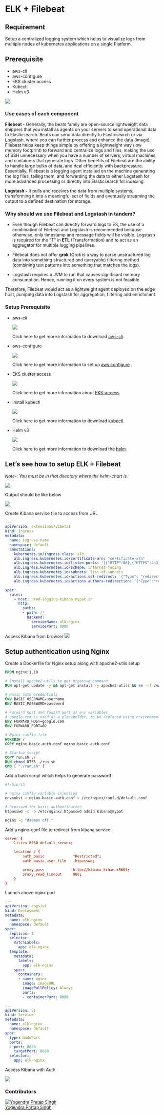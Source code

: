# ELK + Filebeat


## Requirement
Setup a centralized logging system which helps to visualize logs from multiple nodes of kubernetes applications on a single Platform.

## Prerequisite 
-   aws-cli
-   aws-configure
-   EKS cluster access
-   Kubectl
-   Helm v3

![](images/overview.png)


### Use cases of each component
**Filebeat -** Generally, the beats family are open-source lightweight data shippers that you install as agents on your servers to send operational data to Elasticsearch. Beats can send data directly to Elasticsearch or via Logstash, where you can further process and enhance the data (image). 
Filebeat helps keep things simple by offering a lightweight way (low memory footprint) to forward and centralize logs and files, making the use of SSH unnecessary when you have a number of servers, virtual machines, and containers that generate logs. Other benefits of Filebeat are the ability to handle large bulks of data, and deal efficiently with backpressure. Essentially, Filebeat is a logging agent installed on the machine generating the log files, tailing them, and forwarding the data to either Logstash for more advanced processing or directly into Elasticsearch for indexing.

**Logstash -** It pulls and receives the data from multiple systems, transforming it into a meaningful set of fields and eventually streaming the output to a defined destination for storage.

### Why should we use Filebeat and Logstash in tandem?
-   Even though Filebeat can directly forward logs to ES, the use of a combination of Filebeat and Logstash is recommended because otherwise, only timestamp and message fields will be visible. Logstash is required for the “T” in **ETL** (Transformation) and to act as an aggregator for multiple logging pipelines.

-   Filebeat does not offer **grok** (Grok is a way to parse unstructured log data into something structured and queryable) filtering method (combining text patterns into something that matches the logs).

-   Logstash requires a JVM to run that causes significant memory consumption. Hence, running it on every system is not feasible.

Therefore, Filebeat would act as a lightweight agent deployed on the edge host, pumping data into Logstash for aggregation, filtering and enrichment.

### Setup Prerequisite 

-   aws-cli

    ![](images/awsCLI.png)

    Click here to get more information to download [aws-cli](https://docs.aws.amazon.com/cli/latest/userguide/getting-started-install.html).

-   aws-configure

    ![](images/awsConfigure.png)

    Click here to get more information to set up [aws configure](https://docs.aws.amazon.com/cli/latest/reference/) .


-   EKS cluster access

    ![](images/eksAccess.png)

    Click here to get more information about [EKS-access](https://aws.amazon.com/premiumsupport/knowledge-center/amazon-eks-cluster-access/).

-   Install kubectl

    ![](images/kubectlInstall.png)

    Click here to get more information to download [kubectl](https://kubernetes.io/docs/tasks/tools/install-kubectl-linux/).

-   Helm v3

    ![](images/helmInstall.png)

    Click here to get more information to download the [helm](https://helm.sh/docs/intro/install/).


## Let’s see how to setup ELK + Filebeat

*Note-: You must  be in that directory where the helm-chart is.*

![](images/helmCommands.png)

Output should be like below

![](images/status.png)

Create Kibana service file to access from URL

```yaml
---
apiVersion: extensions/v1beta1
kind: Ingress
metadata:
  name: ingress-name
  namespace: default
  annotations:
    kubernetes.io/ingress.class: alb
    alb.ingress.kubernetes.io/certificate-arn: "certificate-arn"
    alb.ingress.kubernetes.io/listen-ports: '[{"HTTP":80},{"HTTPS":443}]'
    alb.ingress.kubernetes.io/scheme: internet-facing
    alb.ingress.kubernetes.io/subnets: list-of-subnets
    alb.ingress.kubernetes.io/actions.ssl-redirect: '{"Type": "redirect", "RedirectConfig": { "Protocol": "HTTPS", "Port": "443", "StatusCode": "HTTP_301"}}'
    alb.ingress.kubernetes.io/actions.authors-redirection: '{"Type":"redirect","RedirectConfig":{"Host":"authors.glorifire.com","Port":"443","Protocol":"HTTPS","Query":"#{query}","StatusCode":"HTTP_301"}}'

spec:
  rules:
    - host: prod-logging-kibana.mypat.in
      http:
        paths:
        - path: /*
          backend:
            serviceName: elk-nginx
            servicePort: 8080
```

Access Kibana from browser
    ![](images/kibanaDashboard.png)

## Setup authentication using Nginx

Create a Dockerfile for Nginx setup along with apache2-utils setup

```Dockerfile
FROM nginx:1.19

# Install apache2-utils to get htpasswd command
RUN apt-get update -y && apt-get install -y apache2-utils && rm -rf /var/lib/apt/lists/*

# Basic auth credentials
ENV BASIC_USERNAME=username
ENV BASIC_PASSWORD=password

# Forward host and foward port as env variables
# google.com is used as a placeholder, to be replaced using environment variables
ENV FORWARD_HOST=google.com
ENV FORWARD_PORT=80

# Nginx config file
WORKDIR /
COPY nginx-basic-auth.conf nginx-basic-auth.conf

# Startup script
COPY run.sh ./
RUN chmod 0755 ./run.sh
CMD [ "./run.sh" ]
```

Add a bash script which helps to generate password

```bash
#!/bin/sh

# nginx config variable injection
envsubst < nginx-basic-auth.conf > /etc/nginx/conf.d/default.conf

# htpasswd for basic authentication
htpasswd -c -b /etc/nginx/.htpasswd admin kibana@mypat

nginx -g "daemon off;"
```

Add a nginx-conf file to redirect from kibana service

```conf
server {
    listen 8080 default_server;

    location / {
        auth_basic             "Restricted";
        auth_basic_user_file   .htpasswd;

        proxy_pass             http://kibana-kibana:5601;
        proxy_read_timeout     900;
    }
}
```

Launch above nginx pod

```yaml
---
apiVersion: apps/v1
kind: Deployment
metadata:
  name: elk-nginx
  namespace: default
spec:
  replicas: 1
  selector:
    matchLabels:
      app: elk-nginx
  template:
    metadata:
      labels:
        app: elk-nginx
    spec:
      containers:
      - name: nginx
        image: imageURL
        imagePullPolicy: Always
        ports:
        - containerPort: 8080

---
apiVersion: v1
kind: Service
metadata:
  name: elk-nginx
  namespace: default
spec:
  type: NodePort
  ports:
  - port: 8080
    targetPort: 8080
  selector:
    app: elk-nginx
```

Access Kibana with Auth

![](images/kibanaAuth.png)





### Contributors
[![Yogendra Pratap Singh][yogendra_avatar]][yogendra_homepage]<br/>[Yogendra Pratap Singh][yogendra_homepage] 

  [yogendra_homepage]: https://github.com/PratapSingh13
  [yogendra_avatar]: https://img.cloudposse.com/75x75/https://github.com/PratapSingh13.png

